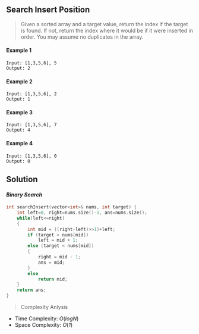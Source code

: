 ## Search Insert Position

> Given a sorted array and a target value, return the index if the target is found. If not, return the index where it would be if it were inserted in order.
> You may assume no duplicates in the array.

#### Example 1
```
Input: [1,3,5,6], 5
Output: 2
```
#### Example 2
```
Input: [1,3,5,6], 2
Output: 1
```
#### Example 3
```
Input: [1,3,5,6], 7
Output: 4
```
#### Example 4
```
Input: [1,3,5,6], 0
Output: 0
```

## Solution
#### ***Binary Search***
```cpp
int searchInsert(vector<int>& nums, int target) {
    int left=0, right=nums.size()-1, ans=nums.size();
    while(left<=right)
    {
        int mid = ((right-left)>>1)+left;
        if (target > nums[mid])
            left = mid + 1;
        else (target < nums[mid])
        {
            right = mid - 1;
            ans = mid;
        }
        else
            return mid;
    }
    return ans;
}
```

> Complexity Anlysis
- Time Complexity: *O*(*logN*)
- Space Complexity: *O*(*1*)
